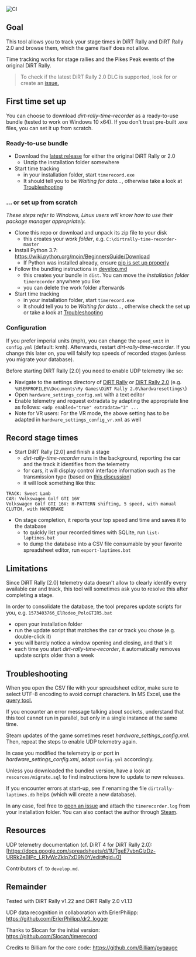 ![CI](https://github.com/soong-construction/dirt-rally-time-recorder/workflows/CI/badge.svg)

## Goal
This tool allows you to track your stage times in DiRT Rally and DiRT Rally 2.0 and browse them, which the game itself does not allow.  

Time tracking works for stage rallies and the Pikes Peak events of the original DiRT Rally.  

> To check if the latest DiRT Rally 2.0 DLC is supported, look for or create an [issue.](https://github.com/soong-construction/dirt-rally-time-recorder/issues?q=label%3ADLC) 

## First time set up

You can choose to download *dirt-rally-time-recorder* as a ready-to-use bundle (tested to work on Windows 10 x64). If you don't trust pre-built .exe files, you can set it up from scratch. 

### Ready-to-use bundle
- Download the [latest release](https://github.com/soong-construction/dirt-rally-time-recorder/releases/latest) for either the original DiRT Rally or 2.0
  - Unzip the installation folder somewhere
- Start time tracking  
  - in your installation folder, start `timerecord.exe` 
  - It should tell you to be *Waiting for data...*, otherwise take a look at [Troubleshooting](#troubleshooting)  

### ... or set up from scratch  
*These steps refer to Windows, Linux users will know how to use their package manager appropriately.*

- Clone this repo or download and unpack its zip file to your disk
  - this creates your *work folder*, e.g. `C:\dirtrally-time-recorder-master`
- Install Python 3.7: https://wiki.python.org/moin/BeginnersGuide/Download
  - If Python was installed already, ensure [pip is set up properly](https://packaging.python.org/tutorials/installing-packages/#ensure-you-can-run-pip-from-the-command-line) 
- Follow the bundling instructions in [develop.md](https://github.com/soong-construction/dirt-rally-time-recorder/blob/master/develop.md#bundling) 
  - this creates your bundle in `dist`. You can move the *installation folder* `timerecorder` anywhere you like
  - you can delete the work folder afterwards
- Start time tracking  
  - in your installation folder, start `timerecord.exe` 
  - It should tell you to be *Waiting for data...*, otherwise check the set up or take a look at [Troubleshooting](#troubleshooting)

### Configuration
If you prefer imperial units (mph), you can change the `speed_unit` in `config.yml` (default: kmh). Afterwards, restart *dirt-rally-time-recorder*. If you change this later on, you will falsify top speeds of recorded stages (unless you migrate your database).  

Before starting DiRT Rally [2.0] you need to enable UDP telemetry like so:
- Navigate to the settings directory of [DiRT Rally](https://www.pcgamingwiki.com/wiki/DiRT_Rally#Configuration_file.28s.29_location) or [DiRT Rally 2.0](https://www.pcgamingwiki.com/wiki/DiRT_Rally_2.0#Configuration_file.28s.29_location) (e.g. `%USERPROFILE%\Documents\My Games\DiRT Rally 2.0\hardwaresettings\`)
- Open `hardware_settings_config.xml` with a text editor
- Enable telemetry and request extradata by adapting the appropriate line as follows: `<udp enabled="true" extradata="3" ...`  
- Note for VR users: For the VR mode, the above setting has to be adapted in  `hardware_settings_config_vr.xml` as well
  
## Record stage times
- Start DiRT Rally [2.0] and finish a stage  
  - *dirt-rally-time-recorder* runs in the background, reporting the car and the track it identifies from the telemetry  
  - for cars, it will display control interface information such as the transmission type (based on [this discussion](http://forums.codemasters.com/discussion/7071/dirt-rally-handbrake-and-transmission-information)) 
  - it will look something like this:
```
TRACK: Sweet Lamb
CAR: Volkswagen Golf GTI 16V
Volkswagen Golf GTI 16V: H-PATTERN shifting, 5 speed, with manual CLUTCH, with HANDBRAKE
```
- On stage completion, it reports your top speed and time and saves it to the database 
  - to quickly list your recorded times with SQLite, run `list-laptimes.bat`  
  - to dump the database into a CSV file consumable by your favorite spreadsheet editor, run `export-laptimes.bat`  

## Limitations
Since DiRT Rally [2.0] telemetry data doesn't allow to clearly identify every available car and track, this tool will sometimes ask you to resolve this after completing a stage.  

In order to consolidate the database, the tool prepares update scripts for you, e.g. `1573403766_ElRodeo_PoloGTIR5.bat`
- open your installation folder  
- run the update script that matches the car or track you chose (e.g. double-click it)  
- you will barely notice a window opening and closing, and that's it
- each time you start *dirt-rally-time-recorder*, it automatically removes update scripts older than a week

## Troubleshooting
When you open the CSV file with your spreadsheet editor, make sure to select UTF-8 encoding to avoid corrupt characters. In MS Excel, use the [query tool.](https://support.office.com/en-us/article/import-data-from-external-data-sources-power-query-be4330b3-5356-486c-a168-b68e9e616f5a)   

If you encounter an error message talking about sockets, understand that this tool cannot run in parallel, but only in a single instance at the same time.  

Steam updates of the game sometimes reset *hardware_settings_config.xml*. Then, repeat the steps to enable UDP telemetry again.  

In case you modified the telemetry ip or port in *hardware_settings_config.xml*, adapt `config.yml` accordingly.

Unless you downloaded the bundled version, have a look at `resources/migrate.sql` to find instructions how to update to new releases.  

If you encounter errors at start-up, see if renaming the file `dirtrally-laptimes.db` helps (which will create a new database).    

In any case, feel free to [open an issue](https://github.com/soong-construction/dirt-rally-time-recorder/issues/new) and attach the `timerecorder.log` from your installation folder. You can also contact the author through [Steam](https://steamcommunity.com/id/soong-construction).


## Resources
UDP telemetry documentation (cf. DiRT 4 for DiRT Rally 2.0):  
[https://docs.google.com/spreadsheets/d/1UTgeE7vbnGIzDz-URRk2eBIPc_LR1vWcZklp7xD9N0Y/edit#gid=0]

Contributors cf. to `develop.md`.

## Remainder
Tested with DiRT Rally v1.22 and DiRT Rally 2.0 v1.13

UDP data recognition in collaboration with ErlerPhilipp: https://github.com/ErlerPhilipp/dr2_logger 

Thanks to Slocan for the initial version: https://github.com/Slocan/timerecord

Credits to Billiam for the core code: https://github.com/Billiam/pygauge
